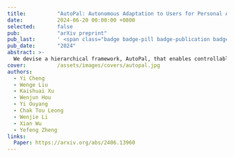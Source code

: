 ```yaml
---
title:          "AutoPal: Autonomous Adaptation to Users for Personal AI Companionship"
date:           2024-06-20 00:00:00 +0800
selected:       false
pub:            "arXiv preprint"
pub_last:       ' <span class="badge badge-pill badge-publication badge-secondary">Preprint</span>'
pub_date:       "2024"
abstract: >-
  We devise a hierarchical framework, AutoPal, that enables controllable and authentic adjustments to the agent's persona based on user interactions. A persona-matching dataset is constructed to facilitate the learning of optimal persona adaptations. 
cover:          /assets/images/covers/autopal.jpg
authors:
  - Yi Cheng
  - Wenge Liu
  - Kaishuai Xu
  - Wenjun Hou
  - Yi Ouyang
  - Chak Tou Leong
  - Wenjie Li
  - Xian Wu
  - Yefeng Zheng
links:
  Paper: https://arxiv.org/abs/2406.13960
---
```

